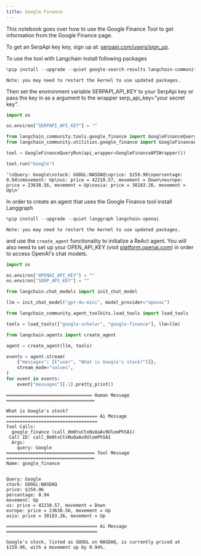 ```yaml
---
title: Google Finance
---
```


This notebook goes over how to use the Google Finance Tool to get information from the Google Finance page.

To get an SerpApi key key, sign up at: [serpapi.com/users/sign_up](https://serpapi.com/users/sign_up).

To use the tool with Langchain install following packages

```python
%pip install --upgrade --quiet google-search-results langchain-community
```

```output
Note: you may need to restart the kernel to use updated packages.
```

Then set the environment variable SERPAPI_API_KEY to your SerpApi key or pass the key in as a argument to the wrapper serp_api_key="your secret key".

```python
import os

os.environ["SERPAPI_API_KEY"] = ""
```

```python
from langchain_community.tools.google_finance import GoogleFinanceQueryRun
from langchain_community.utilities.google_finance import GoogleFinanceAPIWrapper

tool = GoogleFinanceQueryRun(api_wrapper=GoogleFinanceAPIWrapper())
```

```python
tool.run("Google")
```

```output
'\nQuery: Google\nstock: GOOGL:NASDAQ\nprice: $159.96\npercentage: 0.94\nmovement: Up\nus: price = 42210.57, movement = Down\neurope: price = 23638.56, movement = Up\nasia: price = 38183.26, movement = Up\n'
```

In order to create an agent that uses the Google Finance tool install Langgraph

```python
%pip install --upgrade --quiet langgraph langchain-openai
```

```output
Note: you may need to restart the kernel to use updated packages.
```

and use the `create_agent` functionality to initialize a ReAct agent. You will also need to set up your OPEN_API_KEY (visit [platform.openai.com](https://platform.openai.com)) in order to access OpenAI's chat models.

```python
import os

os.environ["OPENAI_API_KEY"] = ""
os.environ["SERP_API_KEY"] = ""
```

```python
from langchain.chat_models import init_chat_model

llm = init_chat_model("gpt-4o-mini", model_provider="openai")
```

```python
from langchain_community.agent_toolkits.load_tools import load_tools

tools = load_tools(["google-scholar", "google-finance"], llm=llm)
```

```python
from langchain.agents import create_agent

agent = create_agent(llm, tools)

events = agent.stream(
    {"messages": [("user", "What is Google's stock?")]},
    stream_mode="values",
)
for event in events:
    event["messages"][-1].pretty_print()
```

```output
================================ Human Message =================================

What is Google's stock?
================================== Ai Message ==================================
Tool Calls:
  google_finance (call_8m0txCtxNuQaAv9UlomPhSA1)
 Call ID: call_8m0txCtxNuQaAv9UlomPhSA1
  Args:
    query: Google
================================= Tool Message =================================
Name: google_finance


Query: Google
stock: GOOGL:NASDAQ
price: $159.96
percentage: 0.94
movement: Up
us: price = 42210.57, movement = Down
europe: price = 23638.56, movement = Up
asia: price = 38183.26, movement = Up

================================== Ai Message ==================================

Google's stock, listed as GOOGL on NASDAQ, is currently priced at $159.96, with a movement up by 0.94%.
```

```python

```
